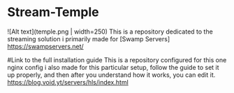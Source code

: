 # Stream-Temple
![Alt text](temple.png | width=250)
This is a repository dedicated to the streaming solution i primarily made for [Swamp Servers] https://swampservers.net/ 

#Link to the full installation guide
This is a repository configured for this one nginx config i also made for this particular setup, follow the guide to set it up properly, and then after you understand how it works, you can edit it.
https://blog.void.yt/servers/hls/index.html
